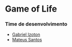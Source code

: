 # Game of Life

### Time de desenvolvimento
- [Gabriel Izoton](https://github.com/Gaizgrol)
- [Mateus Santos](https://github.com/mvsantos013)